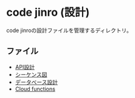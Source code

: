 # code jinro (設計)

code jinroの設計ファイルを管理するディレクトリ。

## ファイル

- [API設計](api.md)
- [シーケンス図](sequence.md)
- [データベース設計](database.md)
- [Cloud functions](cloudFuntions.md)
